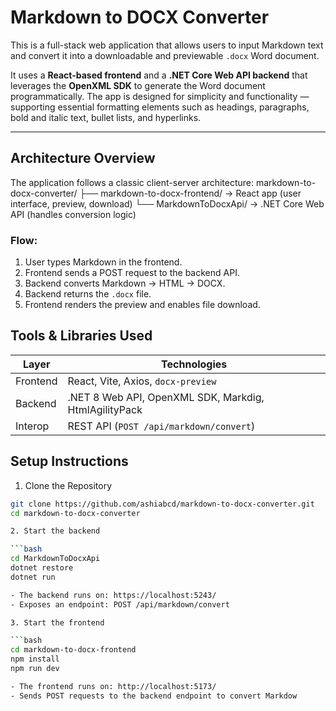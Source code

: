 #  Markdown to DOCX Converter

This is a full-stack web application that allows users to input Markdown text and convert it into a downloadable and previewable `.docx` Word document.

It uses a **React-based frontend** and a **.NET Core Web API backend** that leverages the **OpenXML SDK** to generate the Word document programmatically. The app is designed for simplicity and functionality — supporting essential formatting elements such as headings, paragraphs, bold and italic text, bullet lists, and hyperlinks.

---
##  Architecture Overview

The application follows a classic client-server architecture:
markdown-to-docx-converter/
├── markdown-to-docx-frontend/ → React app (user interface, preview, download)
└── MarkdownToDocxApi/ → .NET Core Web API (handles conversion logic)

###  Flow:

1. User types Markdown in the frontend.
2. Frontend sends a POST request to the backend API.
3. Backend converts Markdown → HTML → DOCX.
4. Backend returns the `.docx` file.
5. Frontend renders the preview and enables file download.

##  Tools & Libraries Used

| Layer      | Technologies                                                |
|------------|-------------------------------------------------------------|
| Frontend   | React, Vite, Axios, `docx-preview`                          |
| Backend    | .NET 8 Web API, OpenXML SDK, Markdig, HtmlAgilityPack       |
| Interop    | REST API (`POST /api/markdown/convert`)                    |

##  Setup Instructions

1. Clone the Repository

```bash
git clone https://github.com/ashiabcd/markdown-to-docx-converter.git
cd markdown-to-docx-converter

2. Start the backend

```bash
cd MarkdownToDocxApi
dotnet restore
dotnet run

- The backend runs on: https://localhost:5243/
- Exposes an endpoint: POST /api/markdown/convert

3. Start the frontend

```bash
cd markdown-to-docx-frontend
npm install
npm run dev

- The frontend runs on: http://localhost:5173/
- Sends POST requests to the backend endpoint to convert Markdow

   
